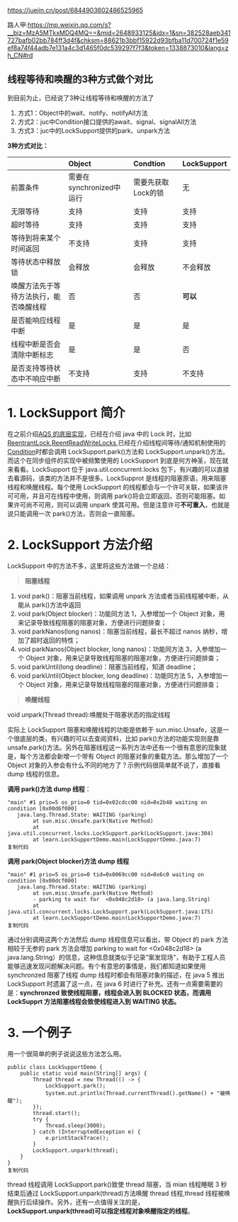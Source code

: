 https://juejin.cn/post/6844903602486525965

路人甲:https://mp.weixin.qq.com/s?__biz=MzA5MTkxMDQ4MQ==&mid=2648933125&idx=1&sn=382528aeb341727bafb02bb784ff3d4f&chksm=88621b3bbf15922d93bfba11d700724f1e59ef8a74f44adb7e131a4c3d1465f0dc539297f7f3&token=1338873010&lang=zh_CN#rd

## 线程等待和唤醒的3种方式做个对比

到目前为止，已经说了3种让线程等待和唤醒的方法了

1. 方式1：Object中的wait、notify、notifyAll方法
2. 方式2：juc中Condition接口提供的await、signal、signalAll方法
3. 方式3：juc中的LockSupport提供的park、unpark方法

**3种方式对比：**



|                                        | Object                   | Condtion           | LockSupport |
| :------------------------------------- | :----------------------- | :----------------- | :---------- |
| 前置条件                               | 需要在synchronized中运行 | 需要先获取Lock的锁 | 无          |
| 无限等待                               | 支持                     | 支持               | 支持        |
| 超时等待                               | 支持                     | 支持               | 支持        |
| 等待到将来某个时间返回                 | 不支持                   | 支持               | 支持        |
| 等待状态中释放锁                       | 会释放                   | 会释放             | 不会释放    |
| 唤醒方法先于等待方法执行，能否唤醒线程 | 否                       | 否                 | **可以**    |
| 是否能响应线程中断                     | 是                       | 是                 | 是          |
| 线程中断是否会清除中断标志             | 是                       | 是                 | 否          |
| 是否支持等待状态中不响应中断           | 不支持                   | 支持               | 不支持      |

# 1. LockSupport 简介

在之前介绍[AQS 的底层实现](https://juejin.cn/post/6844903601538596877)，已经在介绍 java 中的 Lock 时，比如[ReentrantLock](https://juejin.cn/post/6844903601542807559),[ReentReadWriteLocks](https://juejin.cn/post/6844903601546985485),已经在介绍线程间等待/通知机制使用的[Condition](https://juejin.cn/post/6844903602419400718)时都会调用 LockSupport.park()方法和 LockSupport.unpark()方法。而这个在同步组件的实现中被频繁使用的 LockSupport 到底是何方神圣，现在就来看看。LockSupport 位于 java.util.concurrent.locks 包下，有兴趣的可以直接去看源码，该类的方法并不是很多。LockSupprot 是线程的阻塞原语，用来阻塞线程和唤醒线程。每个使用 LockSupport 的线程都会与一个许可关联，如果该许可可用，并且可在线程中使用，则调用 park()将会立即返回，否则可能阻塞。如果许可尚不可用，则可以调用 unpark 使其可用。但是注意许可**不可重入**，也就是说只能调用一次 park()方法，否则会一直阻塞。

# 2. LockSupport 方法介绍

LockSupport 中的方法不多，这里将这些方法做一个总结：

> **阻塞线程**

1. void park()：阻塞当前线程，如果调用 unpark 方法或者当前线程被中断，从能从 park()方法中返回
2. void park(Object blocker)：功能同方法 1，入参增加一个 Object 对象，用来记录导致线程阻塞的阻塞对象，方便进行问题排查；
3. void parkNanos(long nanos)：阻塞当前线程，最长不超过 nanos 纳秒，增加了超时返回的特性；
4. void parkNanos(Object blocker, long nanos)：功能同方法 3，入参增加一个 Object 对象，用来记录导致线程阻塞的阻塞对象，方便进行问题排查；
5. void parkUntil(long deadline)：阻塞当前线程，知道 deadline；
6. void parkUntil(Object blocker, long deadline)：功能同方法 5，入参增加一个 Object 对象，用来记录导致线程阻塞的阻塞对象，方便进行问题排查；

> **唤醒线程**

void unpark(Thread thread):唤醒处于阻塞状态的指定线程

实际上 LockSupport 阻塞和唤醒线程的功能是依赖于 sun.misc.Unsafe，这是一个很底层的类，有兴趣的可以去查阅资料，比如 park()方法的功能实现则是靠 unsafe.park()方法。另外在阻塞线程这一系列方法中还有一个很有意思的现象就是，每个方法都会新增一个带有 Object 的阻塞对象的重载方法。那么增加了一个 Object 对象的入参会有什么不同的地方了？示例代码很简单就不说了，直接看 dump 线程的信息。

**调用 park()方法 dump 线程**：

```
"main" #1 prio=5 os_prio=0 tid=0x02cdcc00 nid=0x2b48 waiting on condition [0x00d6f000]
   java.lang.Thread.State: WAITING (parking)
        at sun.misc.Unsafe.park(Native Method)
        at java.util.concurrent.locks.LockSupport.park(LockSupport.java:304)
        at learn.LockSupportDemo.main(LockSupportDemo.java:7)
复制代码
```

**调用 park(Object blocker)方法 dump 线程**

```
"main" #1 prio=5 os_prio=0 tid=0x0069cc00 nid=0x6c0 waiting on condition [0x00dcf000]
   java.lang.Thread.State: WAITING (parking)
        at sun.misc.Unsafe.park(Native Method)
        - parking to wait for  <0x048c2d18> (a java.lang.String)
        at java.util.concurrent.locks.LockSupport.park(LockSupport.java:175)
        at learn.LockSupportDemo.main(LockSupportDemo.java:7)
复制代码
```

通过分别调用这两个方法然后 dump 线程信息可以看出，带 Object 的 park 方法相较于无参的 park 方法会增加 parking to wait for <0x048c2d18> (a java.lang.String）的信息，这种信息就类似于记录“案发现场”，有助于工程人员能够迅速发现问题解决问题。有个有意思的事情是，我们都知道如果使用 synchronzed 阻塞了线程 dump 线程时都会有阻塞对象的描述，在 java 5 推出 LockSupport 时遗漏了这一点，在 java 6 时进行了补充。还有一点需要需要的是：**synchronzed 致使线程阻塞，线程会进入到 BLOCKED 状态，而调用 LockSupprt 方法阻塞线程会致使线程进入到 WAITING 状态。**

# 3. 一个例子

用一个很简单的例子说说这些方法怎么用。

```
public class LockSupportDemo {
    public static void main(String[] args) {
        Thread thread = new Thread(() -> {
            LockSupport.park();
            System.out.println(Thread.currentThread().getName() + "被唤醒");
        });
        thread.start();
        try {
            Thread.sleep(3000);
        } catch (InterruptedException e) {
            e.printStackTrace();
        }
        LockSupport.unpark(thread);
    }
}
复制代码
```

thread 线程调用 LockSupport.park()致使 thread 阻塞，当 mian 线程睡眠 3 秒结束后通过 LockSupport.unpark(thread)方法唤醒 thread 线程,thread 线程被唤醒执行后续操作。另外，还有一点值得关注的是，**LockSupport.unpark(thread)可以指定线程对象唤醒指定的线程**。



